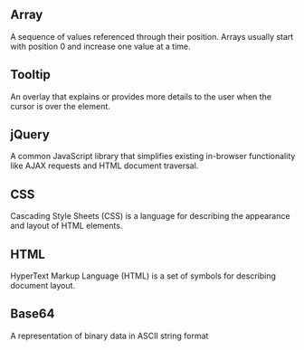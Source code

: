 ## Array
A sequence of values referenced through their position. Arrays usually start with position 0 and increase one value at a time.

## Tooltip
An overlay that explains or provides more details to the user when the cursor is over the element.

## jQuery
A common JavaScript library that simplifies existing in-browser functionality like AJAX requests and HTML document traversal.

## CSS
Cascading Style Sheets (CSS) is a language for describing the appearance and layout of HTML elements.

## HTML
HyperText Markup Language (HTML) is a set of symbols for describing document layout.

## Base64
A representation of binary data in ASCII string format

